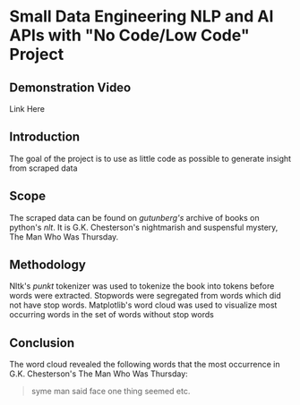 # Small Data Engineering NLP and AI APIs with "No Code/Low Code" Project

## Demonstration Video
Link Here

## Introduction
The goal of the project is to use as little code as possible to generate insight from scraped data

## Scope
The scraped data can be found on *gutunberg's* archive of books on python's *nlt*. It is G.K. Chesterson's nightmarish and suspensful mystery, The Man Who Was Thursday. 

## Methodology
Nltk's *punkt* tokenizer was used to tokenize the book into tokens before words were extracted. Stopwords were segregated from words which did not have stop words. Matplotlib's word cloud was used to visualize most occurring words in the set of words without stop words

## Conclusion
The word cloud revealed the following words that the most occurrence in G.K. Chesterson's The Man Who Was Thursday:

>syme
>man
>said
>face
>one
>thing
>seemed
>etc.





